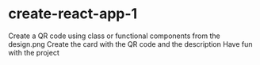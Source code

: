 # create-react-app-1
Create a QR code using class or functional components from the design.png 
Create the card with the QR code and the description
Have fun with the project


